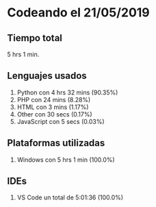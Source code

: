 # Codeando el 21/05/2019

## Tiempo total
5 hrs 1 min.

## Lenguajes usados
1. Python con 4 hrs 32 mins (90.35%)
1. PHP con 24 mins (8.28%)
1. HTML con 3 mins (1.17%)
1. Other con 30 secs (0.17%)
1. JavaScript con 5 secs (0.03%)

## Plataformas utilizadas
1. Windows con 5 hrs 1 min (100.0%)

## IDEs
1. VS Code un total de 5:01:36 (100.0%)
